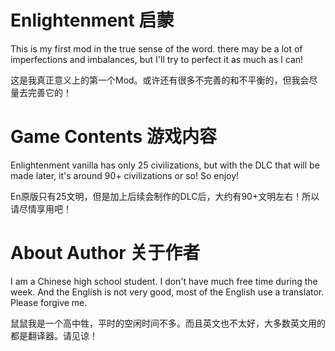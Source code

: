 # Enlightenment 启蒙
This is my first mod in the true sense of the word. there may be a lot of imperfections and imbalances, but I'll try to perfect it as much as I can!

这是我真正意义上的第一个Mod。或许还有很多不完善的和不平衡的，但我会尽量去完善它的！
# Game Contents 游戏内容
Enlightenment vanilla has only 25 civilizations, but with the DLC that will be made later, it's around 90+ civilizations or so! So enjoy!

En原版只有25文明，但是加上后续会制作的DLC后，大约有90+文明左右！所以请尽情享用吧！
# About Author 关于作者
I am a Chinese high school student. I don't have much free time during the week. And the English is not very good, most of the English use a translator. Please forgive me.

鼠鼠我是一个高中牲，平时的空闲时间不多。而且英文也不太好，大多数英文用的都是翻译器。请见谅！

